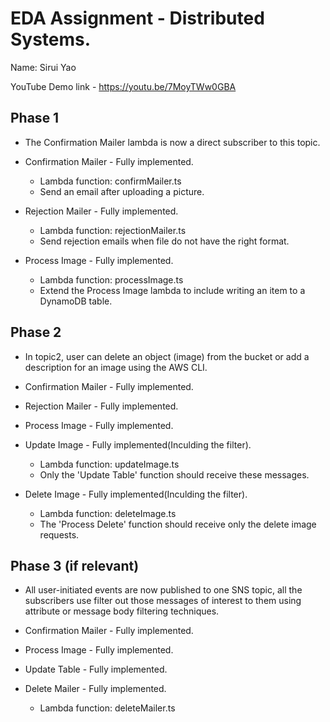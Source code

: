 # EDA Assignment - Distributed Systems.
Name: Sirui Yao

YouTube Demo link - https://youtu.be/7MoyTWw0GBA


## Phase 1
+ The Confirmation Mailer lambda is now a direct subscriber to this topic.
+ Confirmation Mailer - Fully implemented.
  + Lambda function: confirmMailer.ts
  + Send an email after uploading a picture.

+ Rejection Mailer - Fully implemented.
  + Lambda function: rejectionMailer.ts
  + Send rejection emails when file do not have the right format.
  
+ Process Image - Fully implemented.
  + Lambda function: processImage.ts
  + Extend the Process Image lambda to include writing an item to a DynamoDB table.
  
## Phase 2
+ In topic2, user can delete an object (image) from the bucket or add a description for an image using the AWS CLI.

+ Confirmation Mailer - Fully implemented.
+ Rejection Mailer - Fully implemented.
+ Process Image - Fully implemented.
+ Update Image - Fully implemented(Inculding the filter).
  + Lambda function: updateImage.ts
  + Only the 'Update Table' function should receive these messages.
+ Delete Image - Fully implemented(Inculding the filter).
  + Lambda function: deleteImage.ts
  + The 'Process Delete' function should receive only the delete image requests. 

## Phase 3 (if relevant)

+ All user-initiated events are now published to one SNS topic, all the subscribers use filter out those messages of interest to them using attribute or message body filtering techniques.

+ Confirmation Mailer - Fully implemented.
+ Process Image - Fully implemented.
+ Update Table - Fully implemented.
+ Delete Mailer - Fully implemented.
  + Lambda function: deleteMailer.ts

